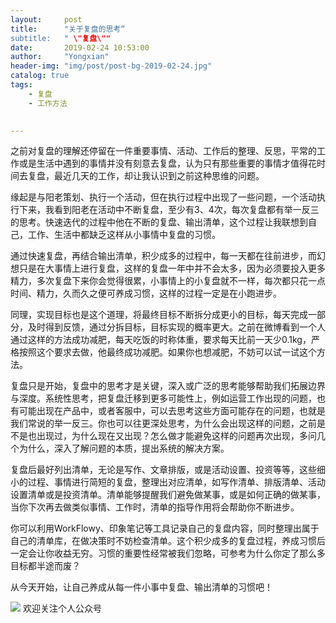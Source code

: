 ```yaml
---
layout:     post
title:      "关于复盘的思考“
subtitle:   " \"复盘\""
date:       2019-02-24 10:53:00
author:     "Yongxian"
header-img: "img/post/post-bg-2019-02-24.jpg"
catalog: true
tags:
    - 复盘
    - 工作方法
    

---
```


之前对复盘的理解还停留在一件重要事情、活动、工作后的整理、反思，平常的工作或是生活中遇到的事情并没有刻意去复盘，认为只有那些重要的事情才值得花时间去复盘，最近几天的工作，却让我认识到之前这种思维的问题。

缘起是与阳老策划、执行一个活动，但在执行过程中出现了一些问题，一个活动执行下来，我看到阳老在活动中不断复盘，至少有3、4次，每次复盘都有举一反三的思考。快速迭代的过程中他在不断的复盘、输出清单，这个过程让我联想到自己，工作、生活中都缺乏这样从小事情中复盘的习惯。

通过快速复盘，再结合输出清单，积少成多的过程中，每一天都在往前进步，而幻想只是在大事情上进行复盘，这样的复盘一年中并不会太多，因为必须要投入更多精力，多次复盘下来你会觉得很累，小事情上的小复盘就不一样，每次都只花一点时间、精力，久而久之便可养成习惯，这样的过程一定是在小跑进步。

同理，实现目标也是这个道理，将最终目标不断拆分成更小的目标，每天完成一部分，及时得到反馈，通过分拆目标，目标实现的概率更大。之前在微博看到一个人通过这样的方法成功减肥，每天吃饭的时称体重，要求每天比前一天少0.1kg，严格按照这个要求去做，他最终成功减肥。如果你也想减肥，不妨可以试一试这个方法。

复盘只是开始，复盘中的思考才是关键，深入或广泛的思考能够帮助我们拓展边界与深度。系统性思考，把复盘迁移到更多可能性上，例如运营工作出现的问题，也有可能出现在产品中，或者客服中，可以去思考这些方面可能存在的问题，也就是我们常说的举一反三。你也可以往更深处思考，为什么会出现这样的问题，之前是不是也出现过，为什么现在又出现？怎么做才能避免这样的问题再次出现，多问几个为什么，深入了解问题的本质，提出系统的解决方案。

复盘后最好列出清单，无论是写作、文章排版，或是活动设置、投资等等，这些细小的过程、事情进行简短的复盘，整理出对应清单，如写作清单、排版清单、活动设置清单或是投资清单。清单能够提醒我们避免做某事，或是如何正确的做某事，当你下次再去做类似事情、工作时，清单的指导作用将会帮助你不断进步。

你可以利用WorkFlowy、印象笔记等工具记录自己的复盘内容，同时整理出属于自己的清单库，在做决策时不妨检查清单。这个积少成多的复盘过程，养成习惯后一定会让你收益无穷。习惯的重要性经常被我们忽略，可参考为什么你定了那么多目标都半途而废？

从今天开始，让自己养成从每一件小事中复盘、输出清单的习惯吧！



![](https://ws2.sinaimg.cn/large/006y8mN6ly1g776ekltnej30760760t7.jpg)
欢迎关注个人公众号